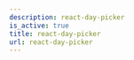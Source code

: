 ```yaml
---
description: react-day-picker
is_active: true
title: react-day-picker
url: react-day-picker
---
```

